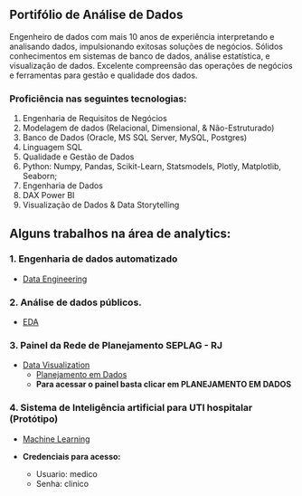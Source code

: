 ## Portifólio de Análise de Dados
Engenheiro de dados com mais 10 anos de experiência interpretando e analisando dados, impulsionando exitosas soluções de negócios. Sólidos conhecimentos em sistemas de banco de dados, análise estatística, e visualização de dados. Excelente compreensão das operações de negócios e ferramentas para gestão e qualidade dos dados.

### Proficiência nas seguintes tecnologias:
1. Engenharia de Requisitos de Negócios
2. Modelagem de dados (Relacional, Dimensional, & Não-Estruturado)
3. Banco de Dados (Oracle, MS SQL Server, MySQL, Postgres)
4. Linguagem SQL
5. Qualidade e Gestão de Dados
5. Python: Numpy, Pandas, Scikit-Learn, Statsmodels, Plotly, Matplotlib, Seaborn;
6. Engenharia de Dados
7. DAX Power BI
8. Visualização de Dados & Data Storytelling


## Alguns trabalhos na área de analytics:

### 1. Engenharia de dados automatizado
- [Data Engineering](https://github.com/jayronsoares/automated_data_engineering)

### 2. Análise de dados públicos.
- [EDA](https://github.com/jayronsoares/dados_publicos/tree/main)

### 3. Painel da Rede de Planejamento SEPLAG - RJ
- [Data Visualization](https://www.rededeplanejamento.com.br/)
  - [Planejamento em Dados](https://app.powerbi.com/view?r=eyJrIjoiNGFiMDYwOTYtMGZmMS00MDIyLWEyOWUtZGIxN2M3ZDZlZDZkIiwidCI6ImRjYzllZTExLWQ1MTgtNDNmMS04YjNkLTEzYWE0NzBlMWNlZCJ9&pageName=ReportSection)
  - **Para acessar o painel basta clicar em PLANEJAMENTO EM DADOS**
  
### 4. Sistema de Inteligência artificial para UTI hospitalar (Protótipo)
- [Machine Learning](https://icu.gayaanalytics.com)

- **Credenciais para acesso:**
  - Usuario: medico
  - Senha: clinico
